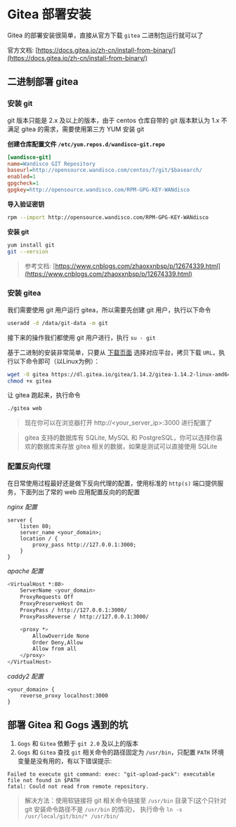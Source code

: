 # Gitea 部署安装


Gitea 的部署安装很简单，直接从官方下载 `gitea` 二进制包运行就可以了

官方文档: [https://docs.gitea.io/zh-cn/install-from-binary/](https://docs.gitea.io/zh-cn/install-from-binary/)

## 二进制部署 gitea

### 安装 git

git 版本只能是 2.x 及以上的版本，由于 centos 仓库自带的 git 版本默认为 1.x 不满足 gitea 的需求，需要使用第三方 YUM 安装 git

**创建仓库配置文件 `/etc/yum.repos.d/wandisco-git.repo`**

```ini
[wandisco-git]
name=Wandisco GIT Repository
baseurl=http://opensource.wandisco.com/centos/7/git/$basearch/
enabled=1
gpgcheck=1
gpgkey=http://opensource.wandisco.com/RPM-GPG-KEY-WANdisco
```

**导入验证密钥**

```bash
rpm --import http://opensource.wandisco.com/RPM-GPG-KEY-WANdisco
```

**安装 git**

```bash
yum install git
git --version
```

> 参考文档: [https://www.cnblogs.com/zhaoxxnbsp/p/12674339.html](https://www.cnblogs.com/zhaoxxnbsp/p/12674339.html)

### 安装 gitea

我们需要使用 git 用户运行 gitea，所以需要先创建 git 用户，执行以下命令

```bash
useradd -d /data/git-data -m git
```

接下来的操作我们都使用 git 用户进行，执行 `su - git`

基于二进制的安装非常简单，只要从 [下载页面](https://dl.gitea.io/gitea) 选择对应平台，拷贝下载 `URL`，执行以下命令即可（以Linux为例）：

```bash
wget -O gitea https://dl.gitea.io/gitea/1.14.2/gitea-1.14.2-linux-amd64
chmod +x gitea
```

让 gitea 跑起来，执行命令

```bash
./gitea web
```

> 现在你可以在浏览器打开 http://<your_server_ip>:3000 进行配置了

> gitea 支持的数据库有 SQLite, MySQL 和 PostgreSQL，你可以选择你喜欢的数据库来存放 gitea 相关的数据，如果是测试可以直接使用 SQLite

### 配置反向代理

在日常使用过程最好还是做下反向代理的配置，使用标准的 `http(s)` 端口提供服务，下面列出了常的 web 应用配置反向的的配置

*nginx 配置*

```
server {
    listen 80;
    server_name <your_domain>;
    location / {
        proxy_pass http://127.0.0.1:3000;
    }
}
```

*apache 配置*

```bash
<VirtualHost *:80>
    ServerName <your_domain>
    ProxyRequests Off
    ProxyPreserveHost On
    ProxyPass / http://127.0.0.1:3000/
    ProxyPassReverse / http://127.0.0.1:3000/

    <proxy *>
        AllowOverride None
        Order Deny,Allow
        Allow from all
    </proxy>
</VirtualHost>
```

*caddy2 配置*

```
<your_domain> {
    reverse_proxy localhost:3000
}
```

## 部署 Gitea 和 Gogs 遇到的坑

1. `Gogs` 和 `Gitea` 依赖于 `git 2.0` 及以上的版本
2. `Gogs` 和 `Gitea` 查找 `git` 相关命令的路径固定为 `/usr/bin`，只配置 `PATH` 环境变量是没有用的，有以下错误提示:

```
Failed to execute git command: exec: "git-upload-pack": executable file not found in $PATH
fatal: Could not read from remote repository.
```

> 解决方法：使用软链接将 git 相关命令链接至 `/usr/bin` 目录下(这个只针对 git 安装命令路径不是 `/usr/bin` 的情况)， 执行命令 `ln -s /usr/local/git/bin/* /usr/bin/`
